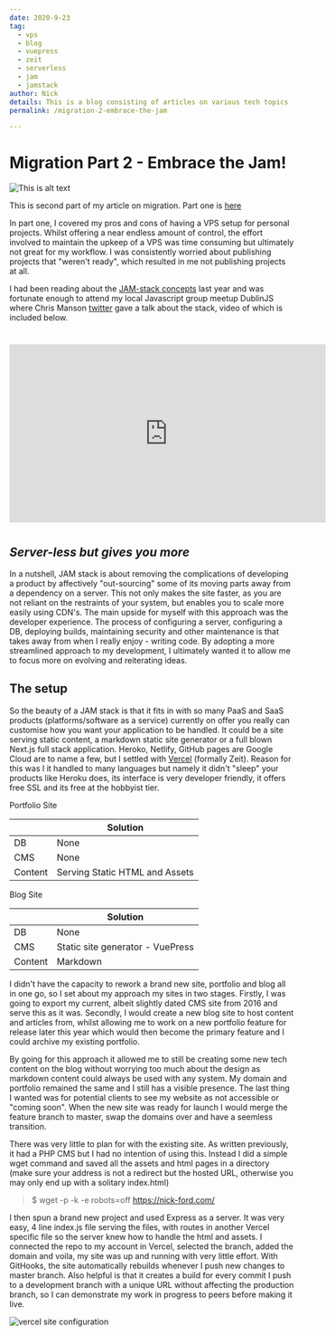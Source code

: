 ```yaml
---
date: 2020-9-23
tag: 
  - vps
  - blog
  - vuepress
  - zeit
  - serverless
  - jam
  - jamstack
author: Nick  
details: This is a blog consisting of articles on various tech topics
permalink: /migration-2-embrace-the-jam

---
```


# Migration Part 2 - Embrace the Jam!

![This is alt text](/images/jamstack.png)

This is second part of my article on migration. Part one is [here](/migration-1-vps-full-circle) 

In part one, I covered my pros and cons of having a VPS setup for personal projects. Whilst offering a near endless amount of control, the effort involved to maintain the upkeep of a VPS was time consuming but ultimately not great for my workflow. I was consistently worried about publishing projects that "weren't ready", which resulted in me not publishing projects at all. 

I had been reading about the [JAM-stack concepts](https://medium.com/notonlycss/why-the-jamstack-is-becoming-so-popular-a26133b12a30) last year and was fortunate enough to attend my local Javascript group meetup DublinJS where Chris Manson [twitter](https://twitter.com/real_ate) gave a talk about the stack, video of which is included below.
# 

<div style="text-align: center;"><iframe width="560" height="315" src="https://www.youtube.com/embed/eQULGb10MbQ" frameborder="0" allow="accelerometer; autoplay; clipboard-write; encrypted-media; gyroscope; picture-in-picture" allowfullscreen></iframe></div>

# # 

## *Server-less but gives you more*

In a nutshell, JAM stack is about removing the complications of developing a product by affectively "out-sourcing" some of its moving parts away from a dependency on a server. This not only makes the site faster, as you are not reliant on the restraints of your system, but enables you to scale more easily using CDN's. The main upside for myself with this approach was the developer experience. The process of configuring a server, configuring a DB, deploying builds, maintaining security and other maintenance is that takes away from when I really enjoy - writing code. By adopting a more streamlined approach to my development, I ultimately wanted it to allow me to focus more on evolving and reiterating ideas.

## The setup

So the beauty of a JAM stack is that it fits in with so many PaaS and SaaS products (platforms/software as a service) currently on offer you really can customise how you want your application to be handled. It could be a site serving static content, a markdown static site generator or a full blown Next.js full stack application. Heroko, Netlify, GitHub pages are Google Cloud are to name a few, but I settled with [Vercel](https://vercel.com/) (formally Zeit). Reason for this was I it handled to many languages but namely it didn't "sleep" your products like Heroku does, its interface is very developer friendly, it offers free SSL and its free at the hobbyist tier. 

Portfolio Site

|    | Solution |
| -- | ------- |
| DB   | None  |
| CMS   | None |
| Content   | Serving Static HTML and Assets |

Blog Site

|    | Solution |
| -- | ------- |
| DB   | None  |
| CMS   | Static site generator - VuePress |
| Content | Markdown |
 
 I didn't have the capacity to rework a brand new site, portfolio and blog all in one go, so I set about my approach my sites in two stages. Firstly, I was going to export my current, albeit slightly dated CMS site from 2016 and serve this as it was. Secondly, I would create a new blog site to host content and articles from, whilst allowing me to work on a new portfolio feature for release later this year which would then become the primary feature and I could archive my existing portfolio.
 
 By going for this approach it allowed me to still be creating some new tech content on the blog without worrying too much about the design as markdown content could always be used with any system. My domain and portfolio remained the same and I still has a visible presence. The last thing I wanted was for potential clients to see my website as not accessible or "coming soon". When the new site was ready for launch I would merge the feature branch to master, swap the domains over and have a seemless transition.

 There was very little to plan for with the existing site. As written previously, it had a PHP CMS but I had no intention of using this. Instead I did a simple wget command and saved all the assets and html pages in a directory (make sure your address is not a redirect but the hosted URL, otherwise you may only end up with a solitary index.html)  

> $ wget -p -k -e robots=off https://nick-ford.com/

I then spun a brand new project and used Express as a server. It was very easy, 4 line index.js file serving the files, with routes in another Vercel specific file so the server knew how to handle the html and assets. I connected the repo to my account in Vercel, selected the branch, added the domain and voila, my site was up and running with very little effort. With GitHooks, the site automatically rebuilds whenever I push new changes to master branch. Also helpful is that it creates a build for every commit I push to a development branch with a unique URL without affecting the production branch, so I can demonstrate my work in progress to peers before making it live. 

![vercel site configuration](/images/vercel-nick-site.png)

